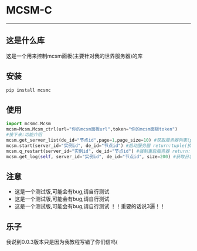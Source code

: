 # MCSM-C
---------
## 这是什么库
这是一个用来控制mcsm面板(主要针对我的世界服务器)的库
## 安装
```bash
pip install mcsmc
```
## 使用
```python
import mcsmc.Mcsm
mcsm=Mcsm.Mcsm_ctrl(url="你的mcsm面板url",token="你的mcsm面板token")
#接下来:功能介绍
mcsm.get_server_list(de_id="节点id",page=1,page_size=10) #获取服务器列表(page默认1,page_size默认10) return:tuple(执行成功?,返回结果->dict)
mcsm.start(server_id="实例id", de_id="节点id") #启动服务器 return:tuple(执行成功?,返回结果->dict)
mcsm.q_restart(server_id="实例id", de_id="节点id") #强制重启服务器 return:tuple(执行成功?,返回结果->dict)
mcsm.get_log(self, server_id="实例id", de_id="节点id", size=200) #获取日志(size默认200) return:tuple(执行成功?,返回结果->str(执行成功)|err or dict(执行失败))
```
## 注意
- 这是一个测试版,可能会有bug,请自行测试
- 这是一个测试版,可能会有bug,请自行测试
- 这是一个测试版,可能会有bug,请自行测试
！！重要的话说3遍！！
## 乐子
我说到0.0.3版本只是因为我教程写错了你们信吗(